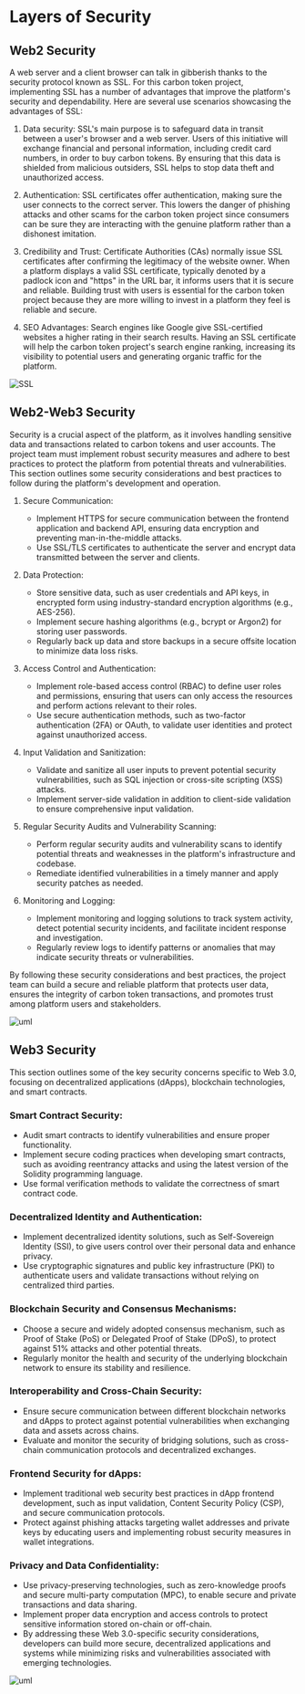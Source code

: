 # Layers of Security

## Web2 Security

A web server and a client browser can talk in gibberish thanks to the security protocol known as SSL. For this carbon token project, implementing SSL has a number of advantages that improve the platform's security and dependability. Here are several use scenarios showcasing the advantages of SSL:

1. Data security: SSL's main purpose is to safeguard data in transit between a user's browser and a web server. Users of this initiative will exchange financial and personal information, including credit card numbers, in order to buy carbon tokens. By ensuring that this data is shielded from malicious outsiders, SSL helps to stop data theft and unauthorized access.

2. Authentication: SSL certificates offer authentication, making sure the user connects to the correct server. This lowers the danger of phishing attacks and other scams for the carbon token project since consumers can be sure they are interacting with the genuine platform rather than a dishonest imitation.

3. Credibility and Trust: Certificate Authorities (CAs) normally issue SSL certificates after confirming the legitimacy of the website owner. When a platform displays a valid SSL certificate, typically denoted by a padlock icon and "https" in the URL bar, it informs users that it is secure and reliable. Building trust with users is essential for the carbon token project because they are more willing to invest in a platform they feel is reliable and secure.

4. SEO Advantages: Search engines like Google give SSL-certified websites a higher rating in their search results. Having an SSL certificate will help the carbon token project's search engine ranking, increasing its visibility to potential users and generating organic traffic for the platform.

![SSL](Images/ssl.svg)

## Web2-Web3 Security

Security is a crucial aspect of the platform, as it involves handling sensitive data and transactions related to carbon tokens and user accounts. The project team must implement robust security measures and adhere to best practices to protect the platform from potential threats and vulnerabilities. This section outlines some security considerations and best practices to follow during the platform's development and operation.

1. Secure Communication:
   - Implement HTTPS for secure communication between the frontend application and backend API, ensuring data encryption and preventing man-in-the-middle attacks.
   - Use SSL/TLS certificates to authenticate the server and encrypt data transmitted between the server and clients.

2. Data Protection:
   - Store sensitive data, such as user credentials and API keys, in encrypted form using industry-standard encryption algorithms (e.g., AES-256).
   - Implement secure hashing algorithms (e.g., bcrypt or Argon2) for storing user passwords.
   - Regularly back up data and store backups in a secure offsite location to minimize data loss risks.

3. Access Control and Authentication:
   - Implement role-based access control (RBAC) to define user roles and permissions, ensuring that users can only access the resources and perform actions relevant to their roles.
   - Use secure authentication methods, such as two-factor authentication (2FA) or OAuth, to validate user identities and protect against unauthorized access.

4. Input Validation and Sanitization:
   - Validate and sanitize all user inputs to prevent potential security vulnerabilities, such as SQL injection or cross-site scripting (XSS) attacks.
   - Implement server-side validation in addition to client-side validation to ensure comprehensive input validation.

5. Regular Security Audits and Vulnerability Scanning:
   - Perform regular security audits and vulnerability scans to identify potential threats and weaknesses in the platform's infrastructure and codebase.
   - Remediate identified vulnerabilities in a timely manner and apply security patches as needed.

6. Monitoring and Logging:
   - Implement monitoring and logging solutions to track system activity, detect potential security incidents, and facilitate incident response and investigation.
   - Regularly review logs to identify patterns or anomalies that may indicate security threats or vulnerabilities.

By following these security considerations and best practices, the project team can build a secure and reliable platform that protects user data, ensures the integrity of carbon token transactions, and promotes trust among platform users and stakeholders.

![uml](/Images/sec2.svg)

## Web3 Security

This section outlines some of the key security concerns specific to Web 3.0, focusing on decentralized applications (dApps), blockchain technologies, and smart contracts.

### Smart Contract Security:

-   Audit smart contracts to identify vulnerabilities and ensure proper functionality.
-   Implement secure coding practices when developing smart contracts, such as avoiding reentrancy attacks and using the latest version of the Solidity programming language.
-   Use formal verification methods to validate the correctness of smart contract code.

### Decentralized Identity and Authentication:

-   Implement decentralized identity solutions, such as Self-Sovereign Identity (SSI), to give users control over their personal data and enhance privacy.
-   Use cryptographic signatures and public key infrastructure (PKI) to authenticate users and validate transactions without relying on centralized third parties.

### Blockchain Security and Consensus Mechanisms:

-   Choose a secure and widely adopted consensus mechanism, such as Proof of Stake (PoS) or Delegated Proof of Stake (DPoS), to protect against 51% attacks and other potential threats.
-   Regularly monitor the health and security of the underlying blockchain network to ensure its stability and resilience.

### Interoperability and Cross-Chain Security:

-   Ensure secure communication between different blockchain networks and dApps to protect against potential vulnerabilities when exchanging data and assets across chains.
-   Evaluate and monitor the security of bridging solutions, such as cross-chain communication protocols and decentralized exchanges.

### Frontend Security for dApps:

-   Implement traditional web security best practices in dApp frontend development, such as input validation, Content Security Policy (CSP), and secure communication protocols.
-   Protect against phishing attacks targeting wallet addresses and private keys by educating users and implementing robust security measures in wallet integrations.

### Privacy and Data Confidentiality:

-   Use privacy-preserving technologies, such as zero-knowledge proofs and secure multi-party computation (MPC), to enable secure and private transactions and data sharing.
-   Implement proper data encryption and access controls to protect sensitive information stored on-chain or off-chain.
-   By addressing these Web 3.0-specific security considerations, developers can build more secure, decentralized applications and systems while minimizing risks and vulnerabilities associated with emerging technologies.

![uml](/Images/sec3.svg)


